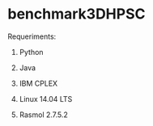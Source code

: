 # benchmark3DHPSC

Requeriments:

1) Python

2) Java

3) IBM CPLEX

5) Linux 14.04 LTS

6) Rasmol 2.7.5.2
